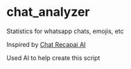 # chat_analyzer
Statistics for whatsapp chats, emojis, etc

Inspired by [Chat Recapai AI](https://chatrecapai.org/)

Used AI to help create this script
